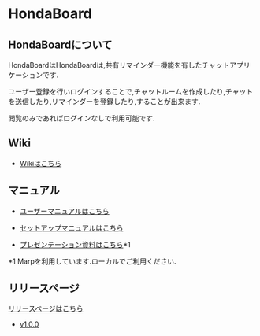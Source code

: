 # HondaBoard

## HondaBoardについて

HondaBoardはHondaBoardは,共有リマインダー機能を有したチャットアプリケーションです.

ユーザー登録を行いログインすることで,チャットルームを作成したり,チャットを送信したり,リマインダーを登録したり,することが出来ます.

閲覧のみであればログインなしで利用可能です.

## Wiki

- [Wikiはこちら](https://github.com/marimelon/hondaboard/wiki)

## マニュアル

- [ユーザーマニュアルはこちら](https://github.com/marimelon/hondaboard/wiki/Setup-Manual)

- [セットアップマニュアルはこちら](https://github.com/marimelon/hondaboard/wiki/User-Manual)

- [プレゼンテーション資料はこちら](https://github.com/marimelon/hondaboard/wiki/Presentation)*1
  
*1 Marpを利用しています.ローカルでご利用ください.

## リリースページ

[リリースページはこちら](https://github.com/marimelon/hondaboard/releases)

- [v1.0.0](https://github.com/marimelon/hondaboard/releases/v1.0.0)